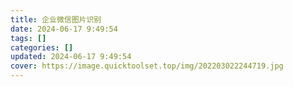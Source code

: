 ```yaml
---
title: 企业微信图片识别
date: 2024-06-17 9:49:54
tags: []
categories: []
updated: 2024-06-17 9:49:54
cover: https://image.quicktoolset.top/img/202203022244719.jpg
---
```

